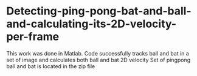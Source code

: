 # Detecting-ping-pong-bat-and-ball-and-calculating-its-2D-velocity-per-frame
This work was done in Matlab. Code successfully tracks ball and bat in a set of image and calculates both ball and bat 2D velocity
Set of pingpong ball and bat is located in the zip file

